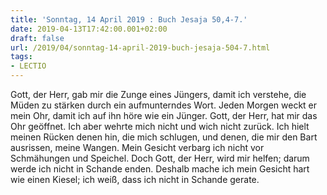 ```yaml
---
title: 'Sonntag, 14 April 2019 : Buch Jesaja 50,4-7.'
date: 2019-04-13T17:42:00.001+02:00
draft: false
url: /2019/04/sonntag-14-april-2019-buch-jesaja-504-7.html
tags: 
- LECTIO
---
```


Gott, der Herr, gab mir die Zunge eines Jüngers, damit ich verstehe, die Müden zu stärken durch ein aufmunterndes Wort. Jeden Morgen weckt er mein Ohr, damit ich auf ihn höre wie ein Jünger. Gott, der Herr, hat mir das Ohr geöffnet. Ich aber wehrte mich nicht und wich nicht zurück. Ich hielt meinen Rücken denen hin, die mich schlugen, und denen, die mir den Bart ausrissen, meine Wangen. Mein Gesicht verbarg ich nicht vor Schmähungen und Speichel. Doch Gott, der Herr, wird mir helfen; darum werde ich nicht in Schande enden. Deshalb mache ich mein Gesicht hart wie einen Kiesel; ich weiß, dass ich nicht in Schande gerate.